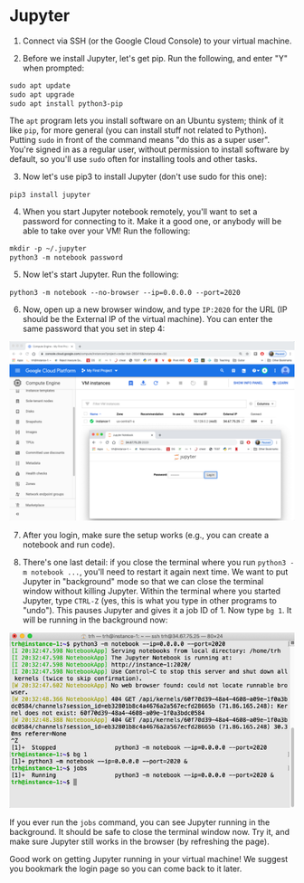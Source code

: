 # Jupyter

1. Connect via SSH (or the Google Cloud Console) to your virtual machine.

2. Before we install Jupyter, let's get pip.  Run the following, and enter "Y" when prompted:

```
sudo apt update
sudo apt upgrade
sudo apt install python3-pip
```

The `apt` program lets you install software on an Ubuntu system; think
of it like `pip`, for more general (you can install stuff not related
to Python).  Putting `sudo` in front of the command means "do this as
a super user".  You're signed in as a regular user, without permission
to install software by default, so you'll use `sudo` often for
installing tools and other tasks.

3. Now let's use pip3 to install Jupyter (don't use sudo for this one):

`pip3 install jupyter`

4. When you start Jupyter notebook remotely, you'll want to set a
password for connecting to it.  Make it a good one, or anybody will be
able to take over your VM!  Run the following:

```
mkdir -p ~/.jupyter
python3 -m notebook password
```

5. Now let's start Jupyter.  Run the following:

`python3 -m notebook --no-browser --ip=0.0.0.0 --port=2020`

6. Now, open up a new browser window, and type `IP:2020` for the URL
(IP should be the External IP of the virtual machine).  You can enter
the same password that you set in step 4:

<img src="img/26.png" width=600>

7. After you login, make sure the setup works (e.g., you can create a
notebook and run code).

8. There's one last detail: if you close the terminal where you run
`python3 -m notebook ...`, you'll need to restart it again next time.
We want to put Jupyter in "background" mode so that we can close the
terminal window without killing Jupyter.  Within the terminal where
you started Jupyter, type `CTRL-Z` (yes, this is what you type in
other programs to "undo").  This pauses Jupyter and gives it a job ID
of 1.  Now type `bg 1`.  It will be running in the background now:

<img src="img/27.png" width=600>

If you ever run the `jobs` command, you can see Jupyter running in the
background.  It should be safe to close the terminal window now.  Try
it, and make sure Jupyter still works in the browser (by refreshing
the page).

Good work on getting Jupyter running in your virtual machine!  We
suggest you bookmark the login page so you can come back to it later.
